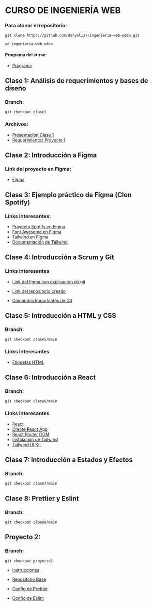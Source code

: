 # CURSO DE INGENIERÍA WEB

### Para clonar el repositorio:

`git clone https://github.com/danyel117/ingenieria-web-udea.git`

`cd ingenieria-web-udea`

#### Programa del curso:

- [Programa](https://github.com/danyel117/ingenieria-web-udea/blob/programa/Ingenier%C3%ADa%20Web.xlsx)

## Clase 1: Análisis de requerimientos y bases de diseño

### Branch:

`git checkout clase1`

### Archivos:

- [Presentación Clase 1](https://github.com/danyel117/ingenieria-web-udea/blob/clase1/Clase%201%20-%20An%C3%A1lisis%20de%20Requerimientos%20y%20fundamentos%20de%20dise%C3%B1o.pdf)
- [Requerimientos Proyecto 1](https://github.com/danyel117/ingenieria-web-udea/blob/clase1/Proyecto%201.pdf)

## Clase 2: Introducción a Figma

### Link del proyecto en Figma:

- [Figma](https://www.figma.com/file/OXr1sAvtpYU1MVojbpOVfe/Primeros-pasos-Figma?node-id=0%3A1)

## Clase 3: Ejemplo práctico de Figma (Clon Spotify)

### Links interesantes:

- [Proyecto Spotify en Figma](https://www.figma.com/file/7xTzaxor2FTQwExbJ6PFzs/Clon-Spotify?node-id=0%3A1)
- [Font Awesome en Figma](https://www.figma.com/community/file/836278983960849574)
- [Tailwind en Figma](https://www.figma.com/community/file/958383439532195363)
- [Documentación de Tailwind](https://tailwindcss.com/docs)

## Clase 4: Introducción a Scrum y Git

### Links interesantes

- [Link del figma con explicación de git](https://www.figma.com/file/nGxv1iKGPjbOQv6MW5B9bi/Git-y-Scrum?node-id=0%3A1)
- [Link del repositorio creado](https://github.com/danyel117/repositorio-ejemplo-explicacion-git)

- [Comandos Importantes de Git](https://github.com/danyel117/ingenieria-web-udea/blob/main/comandos_importantes_git.md)

## Clase 5: Introducción a HTML y CSS

### Branch:

`git checkout clase5/main`

### Links interesantes

- [Etiquetas HTML](https://www.w3schools.com/TAGS/default.ASP)

## Clase 6: Introducción a React

### Branch:

`git checkout clase6/main`

### Links interesantes

- [React](https://es.reactjs.org/)
- [Create React App](https://create-react-app.dev/)
- [React Router DOM](https://reactrouter.com/docs/en/v6/getting-started/overview)
- [Instalación de Tailwind](https://tailwindcss.com/docs/guides/create-react-app)
- [Tailwind UI Kit](https://tailwinduikit.com/components/webapp/master_layout/sidebar_layout)

## Clase 7: Introducción a Estados y Efectos

### Branch:

`git checkout clase7/main`

## Clase 8: Prettier y Eslint

### Branch:
`git checkout clase8/main`

## Proyecto 2:

### Branch:

`git checkout proyecto2`

- [Instrucciones](https://github.com/danyel117/ingenieria-web-udea/blob/proyecto2/Proyecto%202.pdf)

- [Repositorio Base](https://github.com/danyel117/base-hoja-de-vida-ing-web-udea)

- [Config de Prettier](https://github.com/danyel117/base-hoja-de-vida-ing-web-udea/blob/main/.prettierrc)

- [Config de Eslint](https://github.com/danyel117/base-hoja-de-vida-ing-web-udea/blob/main/.eslintrc.json)

